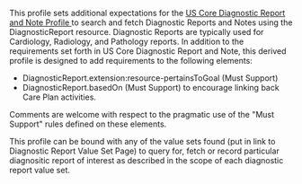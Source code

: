 This profile sets additional expectations for the [US Core Diagnostic Report and Note Profile ](http://hl7.org/fhir/us/core/StructureDefinition/us-core-diagnosticreport-note) to search and fetch Diagnostic Reports and Notes using the DiagnosticReport resource.
Diagnostic Reports are typically used for Cardiology, Radiology, and Pathology reports.
In addition to the requirements set forth in US Core Diagnostic Report and Note, this derived profile is designed to add requirements to the following elements:
* DiagnosticReport.extension:resource-pertainsToGoal (Must Support)
* DiagnosticReport.basedOn (Must Support) to encourage linking back Care Plan activities.

Comments are welcome with respect to the pragmatic use of the "Must Support" rules defined on these elements.

This profile can be bound with any of the value sets found (put in link to Diagnostic Report Value Set Page) to query for, fetch or record particular diagnositic report of interest as described in the scope of each diagnostic report value set.